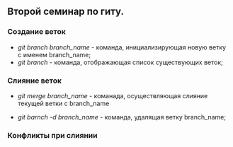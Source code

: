 ## Второй семинар по гиту.

### Создание веток

* *git branch branch_name* - команда, инициализирующая новую ветку с именем branch_name;
* *git branch* - команда, отображающая список существующих веток;

### Слияние веток

* *git merge branch_name* - команада, осуществляющая слияние текущей ветки с branch_name

* *git barnch -d branch_name* - команда, удалящая ветку branch_name;

### Конфликты при слиянии